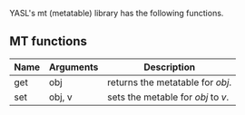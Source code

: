 YASL's mt (metatable) library has the following functions.

## MT functions

| Name | Arguments | Description |
|------|-----------|-------------|
| get  | obj       | returns the metatable for _obj_. |
| set  | obj, v    | sets the metable for _obj_ to _v_. |
